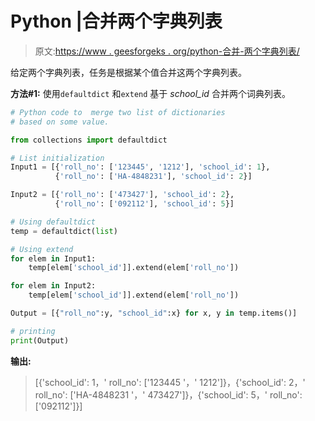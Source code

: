 # Python |合并两个字典列表

> 原文:[https://www . geesforgeks . org/python-合并-两个字典列表/](https://www.geeksforgeeks.org/python-merging-two-list-of-dictionaries/)

给定两个字典列表，任务是根据某个值合并这两个字典列表。

**方法#1:** 使用`defaultdict` 和`extend` 基于 *school_id* 合并两个词典列表。

```py
# Python code to  merge two list of dictionaries 
# based on some value.

from collections import defaultdict

# List initialization
Input1 = [{'roll_no': ['123445', '1212'], 'school_id': 1},
          {'roll_no': ['HA-4848231'], 'school_id': 2}]

Input2 = [{'roll_no': ['473427'], 'school_id': 2},
          {'roll_no': ['092112'], 'school_id': 5}]

# Using defaultdict
temp = defaultdict(list) 

# Using extend
for elem in Input1:
    temp[elem['school_id']].extend(elem['roll_no'])

for elem in Input2:
    temp[elem['school_id']].extend(elem['roll_no'])

Output = [{"roll_no":y, "school_id":x} for x, y in temp.items()]

# printing
print(Output)
```

**输出:**

> [{'school_id': 1，' roll_no': ['123445 '，' 1212']}，{'school_id': 2，' roll_no': ['HA-4848231 '，' 473427']}，{'school_id': 5，' roll_no': ['092112']}]